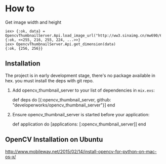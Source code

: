 # How to

Get image width and height

```
iex> {:ok, data} = OpencvThumbnailServer.Api.load_image_url("http://ww3.sinaimg.cn/mw690/6941baebgw1epzcuv9vmxj20me0hy0u1.jpg")
{:ok, <<255, 216, 255, 224, ...>>}
iex> OpencvThumbnailServer.Api.get_dimension(data)
{:ok, {256, 256}}
```

## Installation

The project is in early development stage, there's no package available in hex. you must install the deps with git repo.

  1. Add opencv_thumbnail_server to your list of dependencies in `mix.exs`:

        def deps do
          [{:opencv_thumbnail_server, github: "developerworks/opencv_thumbnail_server"}]
        end

  2. Ensure opencv_thumbnail_server is started before your application:

        def application do
          [applications: [:opencv_thumbnail_server]]
        end

## OpenCV Installation on Ubuntu

http://www.mobileway.net/2015/02/14/install-opencv-for-python-on-mac-os-x/
